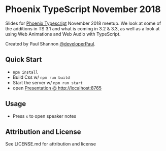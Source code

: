 # Phoenix TypeScript November 2018

Slides for [Phoenix Typescript](https://www.meetup.com/Phoenix-TypeScript/events/255940576/) November 2018 meetup. We look at some of the additions in TS 3.1 and what is coming in 3.2 & 3.3, as well as a look at using Web Animations and Web Audio with TypeScript.

Created by Paul Shannon [@developerPaul](https://twitter.com/developerPaul).

## Quick Start

* `npm install`
* Build Css w/ `npm run build`
* Start the server w/ `npm run start`
* open [Presentation @ http://localhost:8765](http://localhost:8765)

## Usage

* Press `s` to open speaker notes

## Attribution and License 

See LICENSE.md for attribution and license
